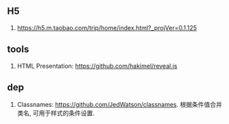 ## H5

1. <https://h5.m.taobao.com/trip/home/index.html?_projVer=0.1.125>

## tools

1. HTML Presentation: <https://github.com/hakimel/reveal.js>

## dep

1. Classnames: <https://github.com/JedWatson/classnames>. 根据条件值合并类名, 可用于样式的条件设置.

